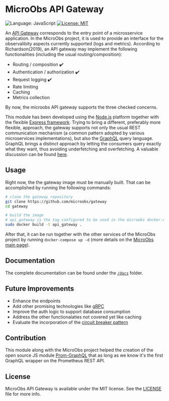 # MicroObs API Gateway
![Language: JavaScript](https://img.shields.io/static/v1?label=language&message=javascript&color=yellow&style=flat)
[![License: MIT](https://img.shields.io/github/license/microobs/gateway)](https://opensource.org/licenses/MIT)

An [API Gateway](https://microservices.io/patterns/apigateway.html) corresponds to the entry point of a microsservice application. In the MicroObs project, it is used to provide an interface for the observalibity aspects currently supported (logs and metrics).
According to Richardson(2019), an API gateway may implement the following functionalities (including the usual routing/composition):
* Routing / composition :heavy_check_mark:
* Authentication / authorization :heavy_check_mark:
* Request logging :heavy_check_mark:
* Rate limiting
* Caching
* Metrics collection

By now, the microobs API gateway supports the three checked concerns.

This module has been developed using the [Node.js](https://nodejs.org/) platform together with the flexible [Express framework](https://expressjs.com/). Trying to bring a different, preferably more flexible, approach, the gateway supports not only the usual REST communication mechanism (a common pattern adopted by various microservices implementations), but also the [GraphQL](https://graphql.org/) query language. GraphQL brings a distinct approach by letting the consumers query exactly what they want, thus avoiding underfetching and overfetching. A valuable discussion can be found [here](https://www.howtographql.com/basics/1-graphql-is-the-better-rest/).

## Usage
Right now, the the gateway image must be manually built. That can be accomplished by running the following commands:
```sh
# clone the gateway repository
git clone https://github.com/microobs/gateway
cd gateway

# build the image
# api_gateway is the tag configured to be used in the microobs docker-compose
sudo docker build -t api_gateway .
```
After that, it can be run together with the other services of the MicroObs project by running `docker-compose up -d` (more details on the [MicroObs main page](https://github.com/microobs/microobs)).

## Documentation
The complete documentation can be found under the [`/docs`](https://github.com/microobs/gateway/tree/master/docs) folder.

## Future Improvements
* Enhance the endpoints
* Add other promising technologies like [gRPC](https://grpc.io/)
* Improve the auth logic to support database consumption
* Address the other functionalaties not covered yet like caching
* Evaluate the incorporation of the [circuit breaker pattern](https://microservices.io/patterns/reliability/circuit-breaker.html)

## Contribution
This module along with the MicroObs project helped the creation of the open source JS module [Prom-GraphQL](https://github.com/carloszimm/prom-graphql) that as long as we know it's the first GraphQL wrapper on the Prometheus REST API.

## License
MicroObs API Gateway is available under the MIT license. See the [LICENSE](https://github.com/microobs/gateway/blob/master/LICENSE) file for more info.
